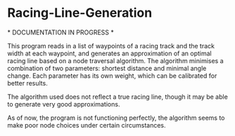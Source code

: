 # Racing-Line-Generation
 \* DOCUMENTATION IN PROGRESS *
 
This program reads in a list of waypoints of a racing track and the track width at each waypoint, and generates an approximation of an optimal racing line based on a node traversal algorithm. The algorithm minimises a combination of two parameters: shortest distance and minimal angle change. Each parameter has its own weight, which can be calibrated for better results.

The algorithm used does not reflect a true racing line, though it may be able to generate very good approximations.

As of now, the program is not functioning perfectly, the algorithm seems to make poor node choices under certain circumstances.
